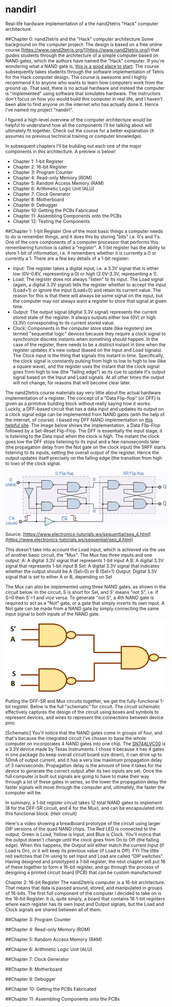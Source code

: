 # nandirl
Real-life hardware implementation of a the nand2tetris "Hack" computer architecture.

##Chapter 0: nand2tetris and the "Hack" computer architecture
Some background on the computer project: The design is based on a free online course [https://www.nand2tetris.org/](https://www.nand2tetris.org/) that guides students through the architecture of a simple computer based on NAND gates, which the authors have named the "Hack" computer. If you're wondering what a NAND gate is, [this is a good place to start](https://logic.ly/lessons/nand-gate/). The course subsequently takes students through the software implementation of Tetris for the Hack computer design. The course is awesome and I highly recommend it to anyone who wants to learn how computers work from the ground up. That said, there is no actual hardware and instead the computer is "implemented" using software that simulates hardware. The instructors don't focus on how you would build this computer in real life, and I haven't been able to find anyone on the internet who has actually done it. Hence I've named my project "nandirl".

I figured a high-level overview of the computer architecture would be helpful to understand how all the components I'll be talking about will ultimately fit together. Check out the course for a better explanation (it assumes no previous technical training or computer knowledge). 

In subsequent chapters I'll be building out each one of the major components in this architecture. A preview is below!

- Chapter 1: 1-bit Register
- Chapter 2: 16-bit Register
- Chapter 3: Program Counter
- Chapter 4: Read-only Memory (ROM)
- Chapter 5: Random Access Memory (RAM)
- Chapter 6: Arithmetic Logic Unit (ALU)
- Chapter 7: Clock Generator
- Chapter 8: Motherboard
- Chapter 9: Debugger
- Chapter 10: Getting the PCBs Fabricated
- Chapter 11: Assembling Components onto the PCBs
- Chapter 12: Testing the Components

##Chapter 1: 1-bit Register
One of the most basic things a computer needs to do is remember things, and it does this by storing "bits" i.e. 0's and 1's. One of the core components of a computer processor that performs this remembering function is called a "register". A 1-bit register has the ability to store 1-bit of information, i.e. it remembers whether it is currently a 0 or currently a 1. There are a few key details of a 1-bit register:
* Input: The register takes a digital input, i.e. a 3.3V signal that is either low (0V-0.8V, representing a 0) or high (2.0V-3.3V, representing a 1).
* Load: The register does not always "listen" to its input. The Load signal (again, a digital 3.3V signal) tells the register whether to accept the input (Load=1) or ignore the input (Load=0) and retain its current value. The reason for this is that there will always be some signal on the input, but the computer may not always want a register to store that signal at given time.
* Output: The output signal (digital 3.3V signal) represents the current stored state of the register. It always outputs either low (0V) or high (3.3V) corresponding to its current stored value.
* Clock: Components in the computer store state (like registers) are termed "sequential logic" devices because they require a clock signal to synchronize discrete instants when something should happen. In the case of the register, there needs to be a distinct instant in time when the register updates it's new output (based on the Input and Load signals). The Clock input is the thing that signals this instant in time. Specifically, the clock signal is constantly pulsing from high to low to high to low (like a square wave), and the register uses the instant that the clock signal goes from high to low (the "falling edge") as its cue to update it's output signal based on the Input and Load signals. At all other times the output will not change, for reasons that will become clear later.

The nand2tetris course materials say very little about the actual hardware implementation of a register. The concept of a "Data Flip-flop" (or DFF) is given as a primitive building block without really saying how it works. Luckily, a DFF-based circuit that has a data input and updates its output on a clock signal edge can be implemented from NAND gates (with the help of the internet, of course). I based my DFF NAND implementation on [this helpful site](https://www.electronics-tutorials.ws/sequential/seq_4.html). The image below shows the implementation, a Data Flip-Flop followed by a Set-Reset Flip-Flop. The DFF is essentially the input stage, it is listening to the Data input when the clock is high. The instant the clock goes low the DFF stops listening to its input and a few nanoseconds later (the propagation delay from the Not gate on the clock input) the SRFF starts listening to its inputs, setting the overall output of the register. Hence the output updates itself precisely on the falling edge (the transition from high to low) of the clock signal.

![DFF SR Latch circuit](DFF_NAND.png)

Source: [https://www.electronics-tutorials.ws/sequential/seq_4.html](https://www.electronics-tutorials.ws/sequential/seq_4.html)

This doesn't take into account the Load input, which is achieved via the use of another basic circuit, the "Mux". The Mux has three inputs and one output:
A: A digital 3.3V signal that represents 1-bit input A
B: A digital 3.3V signal that represents 1-bit input B
Sel: A digital 3.3V signal that indicates whether the output should be A (Sel=0) or B (Sel=1)
Output: Digital 3.3V signal that is set to either A or B, depending on Sel

The Mux can also be implemented using three NAND gates, as shown in the circuit below. In the circuit, S is short for Sel, and S' means "not S", i.e. if S=0 then S'=1 and vice versa. To generate "not S", a 4th NAND gate is required to act as a "Not" gate, or a gate that simply inverts its own input. A Not gate can be made from a NAND gate by simply connecting the same input signal to both inputs of the NAND gate.

![Mux NAND gate implementation](Mux_NAND.jpg)

Putting the DFF-SR and Mux circuits together, we get the fully-functional 1-bit register. Below is the full "schematic" for circuit. The circuit schematic effectively captures the design of the circuit using boxes and symbols to represent devices, and wires to represent the connections between device pins:

[Schematic]
You'll notice that the NAND gates come in groups of four, and that's because the integrated circuit I've chosen to base the whole computer on incorporates 4 NAND gates into one chip. The [SN74ALVC00](https://www.digikey.com/product-detail/en/texas-instruments/SN74ALVC00DR/296-5101-1-ND/373963) is a 3.3V device made by Texas Instruments. I chose it because it has 4 gates in one package (to keep overall circuit board size down), it can drive up to 50mA of output current, and it has a very low maximum propagation delay of 3 nanoseconds. Propagation delay is the amount of time it takes for the device to generate the correct output after its two inputs are set. Once the full computer is built out signals are going to have to make their way through a lot of these gates in series, so the lower the propagation delay the faster signals will move through the computer and, ultimately, the faster the computer will be.

In summary, a 1-bit register circuit takes 12 total NAND gates to implement (8 for the DFF-SR circuit, and 4 for the Mux), and can be encapsulated into this functional block:
[Heir circuit]

Here's a video showing a breadboard prototype of the circuit using larger DIP versions of the quad NAND chips. The Red LED is connected to the output, Green is Load, Yellow is Input, and Blue is Clock. You'll notice that the output doesn't change until the clock goes from On to Off (the falling edge). When this happens, the Output will either match the current Input (if Load is On), or it will keep its previous value (if Load is Off). FYI The little red switches that I'm using to set Input and Load are called "DIP switches". Having designed and prototyped a 1-bit register, the next chapter will put 16 of these together to form a 16-bit register, and go through the process of designing a printed circuit board (PCB) that can be custom manufactured!

Chapter 2: 16-bit Register
The nand2tetris computer is a 16-bit architecture. That means that data is passed around, stored, and manipulated in groups of 16-bits. The first full component of the computer I decided to take on is the 16-bit Register. It is, quite simply, a board that contains 16 1-bit registers where each register has its own Input and Output signals, but the Load and Clock signals are shared between all of them.

##Chapter 3: Program Counter

##Chapter 4: Read-only Memory (ROM)

##Chapter 5: Random Access Memory (RAM)

##Chapter 6: Arithmetic Logic Unit (ALU)

##Chapter 7: Clock Generator

##Chapter 8: Motherboard

##Chapter 9: Debugger

##Chapter 10: Getting the PCBs Fabricated

##Chapter 11: Assembling Components onto the PCBs
